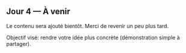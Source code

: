 ## Jour 4 — À venir

Le contenu sera ajouté bientôt. Merci de revenir un peu plus tard.

Objectif visé: rendre votre idée plus concrète (démonstration simple à partager).


